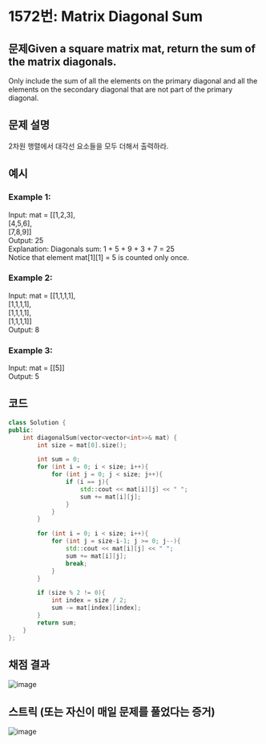 # 1572번: Matrix Diagonal Sum

## 문제Given a square matrix mat, return the sum of the matrix diagonals.

Only include the sum of all the elements on the primary diagonal and all the elements on the secondary diagonal that are not part of the primary diagonal.

## 문제 설명
2차원 행렬에서 대각선 요소들을 모두 더해서 출력하라.

## 예시
### Example 1:  
Input: mat = [[1,2,3],  
              [4,5,6],  
              [7,8,9]]  
Output: 25  
Explanation: Diagonals sum: 1 + 5 + 9 + 3 + 7 = 25  
Notice that element mat[1][1] = 5 is counted only once.  

### Example 2:     
Input: mat = [[1,1,1,1],  
              [1,1,1,1],  
              [1,1,1,1],  
              [1,1,1,1]]  
Output: 8  

### Example 3:
Input: mat = [[5]]  
Output: 5

## 코드
```cpp
class Solution {
public:
    int diagonalSum(vector<vector<int>>& mat) {
        int size = mat[0].size();

        int sum = 0;
        for (int i = 0; i < size; i++){
            for (int j = 0; j < size; j++){
                if (i == j){
                    std::cout << mat[i][j] << " ";
                    sum += mat[i][j];
                }
            }
        }

        for (int i = 0; i < size; i++){
            for (int j = size-i-1; j >= 0; j--){
                std::cout << mat[i][j] << " ";
                sum += mat[i][j];
                break;
            }
        }

        if (size % 2 != 0){
            int index = size / 2;
            sum -= mat[index][index];
        }
        return sum;
    }
};
```

## 채점 결과
![image](https://github.com/algo-idle/algo-study/assets/92175769/84967089-d6fa-433c-8fdb-5719df94171f)

## 스트릭 (또는 자신이 매일 문제를 풀었다는 증거)
![image](https://github.com/algo-idle/algo-study/assets/92175769/d4c1d3c4-a4b3-42db-9446-8a84f1ff6a4f)

